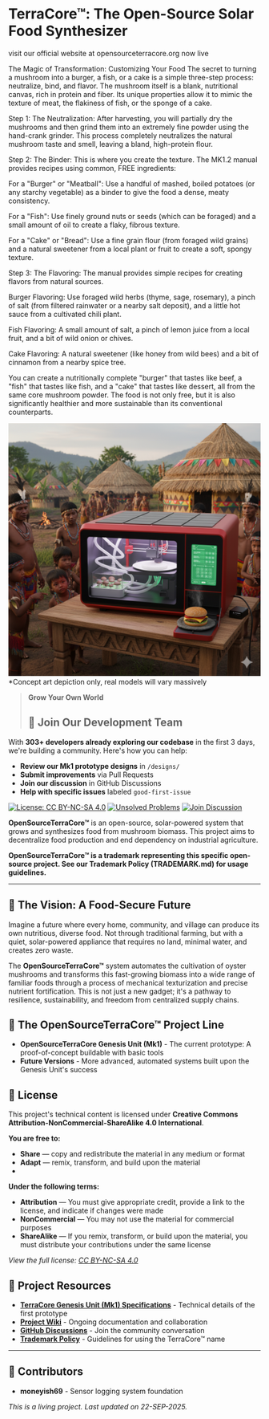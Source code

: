 
# TerraCore™: The Open-Source Solar Food Synthesizer
visit our official website at opensourceterracore.org now live


The Magic of Transformation: Customizing Your Food
The secret to turning a mushroom into a burger, a fish, or a cake is a simple three-step process: neutralize, bind, and flavor. The mushroom itself is a blank, nutritional canvas, rich in protein and fiber. Its unique properties allow it to mimic the texture of meat, the flakiness of fish, or the sponge of a cake.

Step 1: The Neutralization: After harvesting, you will partially dry the mushrooms and then grind them into an extremely fine powder using the hand-crank grinder. This process completely neutralizes the natural mushroom taste and smell, leaving a bland, high-protein flour.

Step 2: The Binder: This is where you create the texture. The MK1.2 manual provides recipes using common, FREE ingredients:

For a "Burger" or "Meatball": Use a handful of mashed, boiled potatoes (or any starchy vegetable) as a binder to give the food a dense, meaty consistency.

For a "Fish": Use finely ground nuts or seeds (which can be foraged) and a small amount of oil to create a flaky, fibrous texture.

For a "Cake" or "Bread": Use a fine grain flour (from foraged wild grains) and a natural sweetener from a local plant or fruit to create a soft, spongy texture.

Step 3: The Flavoring: The manual provides simple recipes for creating flavors from natural sources.

Burger Flavoring: Use foraged wild herbs (thyme, sage, rosemary), a pinch of salt (from filtered rainwater or a nearby salt deposit), and a little hot sauce from a cultivated chili plant.

Fish Flavoring: A small amount of salt, a pinch of lemon juice from a local fruit, and a bit of wild onion or chives.

Cake Flavoring: A natural sweetener (like honey from wild bees) and a bit of cinnamon from a nearby spice tree.

You can create a nutritionally complete "burger" that tastes like beef, a "fish" that tastes like fish, and a "cake" that tastes like dessert, all from the same core mushroom powder. The food is not only free, but it is also significantly healthier and more sustainable than its conventional counterparts.


![Screenshot of Chrome](Images/Gemini_Generated_Image_k03fwpk03fwpk03f.png)
*Concept art depiction only, real models will vary massively

> **Grow Your Own World**
> 
> ## 🚀 Join Our Development Team

With **303+ developers already exploring our codebase** in the first 3 days, we're building a community. Here's how you can help:

- **Review our Mk1 prototype designs** in `/designs/`
- **Submit improvements** via Pull Requests
- **Join our discussion** in GitHub Discussions
- **Help with specific issues** labeled `good-first-issue`

[![License: CC BY-NC-SA 4.0](https://img.shields.io/badge/License-CC_BY--NC--SA_4.0-lightgrey.svg)](https://creativecommons.org/licenses/by-nc-sa/4.0/)
[![Unsolved Problems](https://img.shields.io/badge/Unsolved_Problems-3_open-red.svg)](https://github.com/JDM95aus/OpenSource-TerraCore/issues)
[![Join Discussion](https://img.shields.io/badge/Join_Discussion-Vision_2-blue.svg)](https://github.com/JDM95aus/OpenSource-TerraCore/discussions/2)

**OpenSourceTerraCore™** is an open-source, solar-powered system that grows and synthesizes food from mushroom biomass. This project aims to decentralize food production and end dependency on industrial agriculture.

**OpenSourceTerraCore™ is a trademark representing this specific open-source project. See our Trademark Policy (TRADEMARK.md) for usage guidelines.**

---

## 🌱 The Vision: A Food-Secure Future

Imagine a future where every home, community, and village can produce its own nutritious, diverse food. Not through traditional farming, but with a quiet, solar-powered appliance that requires no land, minimal water, and creates zero waste.

The **OpenSourceTerraCore™** system automates the cultivation of oyster mushrooms and transforms this fast-growing biomass into a wide range of familiar foods through a process of mechanical texturization and precise nutrient fortification. This is not just a new gadget; it's a pathway to resilience, sustainability, and freedom from centralized supply chains.

## 🚀 The OpenSourceTerraCore™ Project Line

- **OpenSourceTerraCore Genesis Unit (Mk1)** - The current prototype: A proof-of-concept buildable with basic tools
- **Future Versions** - More advanced, automated systems built upon the Genesis Unit's success

## 📄 License

This project's technical content is licensed under **Creative Commons Attribution-NonCommercial-ShareAlike 4.0 International**.

**You are free to:**
- **Share** — copy and redistribute the material in any medium or format
- **Adapt** — remix, transform, and build upon the material
- 
**Under the following terms:**
- **Attribution** — You must give appropriate credit, provide a link to the license, and indicate if changes were made
- **NonCommercial** — You may not use the material for commercial purposes
- **ShareAlike** — If you remix, transform, or build upon the material, you must distribute your contributions under the same license

*View the full license: [CC BY-NC-SA 4.0](https://creativecommons.org/licenses/by-nc-sa/4.0/)*

## 🔗 Project Resources

- **[TerraCore Genesis Unit (Mk1) Specifications](Design.md)** - Technical details of the first prototype
- **[Project Wiki](https://github.com/JDM95aus/OpenSource-TerraCore/wiki)** - Ongoing documentation and collaboration
- **[GitHub Discussions](https://github.com/JDM95aus/OpenSource-TerraCore/discussions)** - Join the community conversation
- **[Trademark Policy](TRADEMARK.md)** - Guidelines for using the TerraCore™ name

---

## 🤝 Contributors
- **moneyish69** - Sensor logging system foundation

*This is a living project. Last updated on 22-SEP-2025.*
